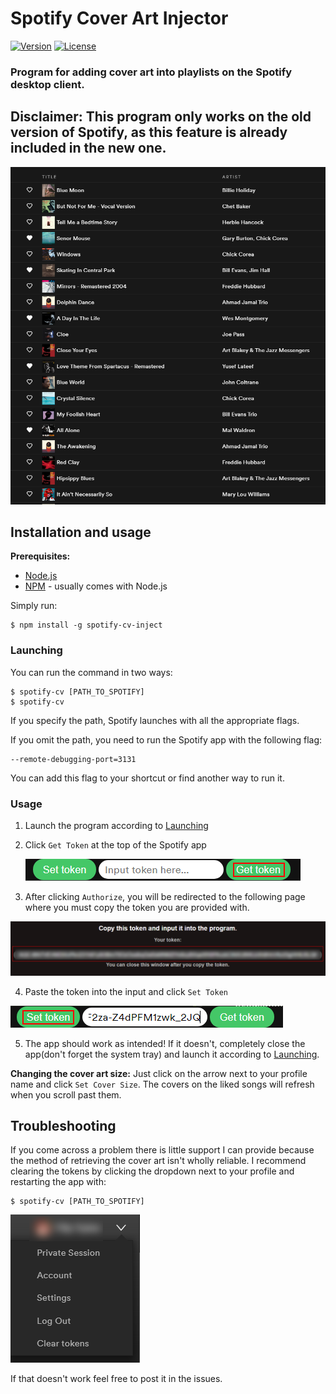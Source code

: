 # Spotify Cover Art Injector

[![Version](https://img.shields.io/npm/v/spotify-cv-inject.svg)](https://npmjs.org/package/spotify-cv-inject)
[![License](https://img.shields.io/npm/l/spotify-cv-inject.svg)](https://github.com/filiptrplan/spotify-cover-art/blob/master/LICENSE)

### Program for adding cover art into playlists on the Spotify desktop client.

## Disclaimer: This program only works on the old version of Spotify, as this feature is already included in the new one.

![Preview](images/preview.png)

## Installation and usage
**Prerequisites:**
 - [Node.js](https://nodejs.org/en/)
 - [NPM](https://www.npmjs.com/get-npm) - usually comes with Node.js
  

Simply run:
```
$ npm install -g spotify-cv-inject
```
### Launching
You can run the command in two ways:
```
$ spotify-cv [PATH_TO_SPOTIFY]
$ spotify-cv
```
If you specify the path, Spotify launches with all the appropriate flags. 

If you omit the path, you need to run the Spotify app with the following flag:
```
--remote-debugging-port=3131
```
You can add this flag to your shortcut or find another way to run it.

### Usage
1. Launch the program according to [Launching](###launching)
2. Click `Get Token` at the top of the Spotify app
   
   ![Get Token](images/get.png)

3. After clicking `Authorize`, you will be redirected to the following page where you must copy the token you are provided with.

![Copy Token](images/token.png)

4. Paste the token into the input and click `Set Token`

![Set Token](images/copied.png)

5. The app should work as intended! If it doesn't, completely close the app(don't forget the system tray) and launch it according to [Launching](###launching).

**Changing the cover art size:** Just click on the arrow next to your profile name and click `Set Cover Size`. The covers on the liked songs will refresh when you scroll past them.

## Troubleshooting
If you come across a problem there is little support I can provide because the method of retrieving the cover art isn't wholly reliable. I recommend clearing the tokens by clicking the dropdown next to your profile and restarting the app with: 
```
$ spotify-cv [PATH_TO_SPOTIFY]
```

![Clear Tokens](images/clear.png)

If that doesn't work feel free to post it in the issues.
